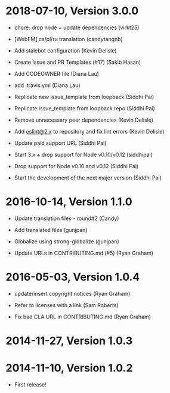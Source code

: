 2018-07-10, Version 3.0.0
=========================

 * chore: drop node + update dependencies (virkt25)

 * [WebFM] cs/pl/ru translation (candytangnb)

 * Add stalebot configuration (Kevin Delisle)

 * Create Issue and PR Templates (#17) (Sakib Hasan)

 * Add CODEOWNER file (Diana Lau)

 * add .travis.yml (Diana Lau)

 * Replicate new issue_template from loopback (Siddhi Pai)

 * Replicate issue_template from loopback repo (Siddhi Pai)

 * Remove unnecessary peer dependencies (Kevin Delisle)

 * Add eslint@2.x to repository and fix lint errors (Kevin Delisle)

 * Update paid support URL (Siddhi Pai)

 * Start 3.x + drop support for Node v0.10/v0.12 (siddhipai)

 * Drop support for Node v0.10 and v0.12 (Siddhi Pai)

 * Start the development of the next major version (Siddhi Pai)


2016-10-14, Version 1.1.0
=========================

 * Update translation files - round#2 (Candy)

 * Add translated files (gunjpan)

 * Globalize using strong-globalize (gunjpan)

 * Update URLs in CONTRIBUTING.md (#5) (Ryan Graham)


2016-05-03, Version 1.0.4
=========================

 * update/insert copyright notices (Ryan Graham)

 * Refer to licenses with a link (Sam Roberts)

 * Fix bad CLA URL in CONTRIBUTING.md (Ryan Graham)


2014-11-27, Version 1.0.3
=========================



2014-11-10, Version 1.0.2
=========================

 * First release!
